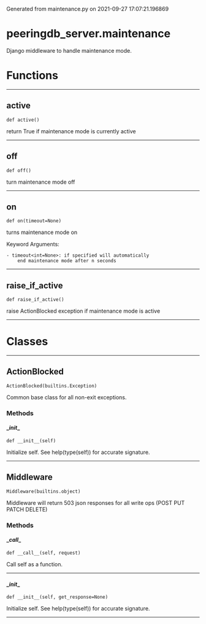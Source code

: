 Generated from maintenance.py on 2021-09-27 17:07:21.196869

# peeringdb_server.maintenance

Django middleware to handle maintenance mode.

# Functions
---

## active
`def active()`

return True if maintenance mode is currently active

---
## off
`def off()`

turn maintenance mode off

---
## on
`def on(timeout=None)`

turns maintenance mode on

Keyword Arguments:

    - timeout<int=None>: if specified will automatically
        end maintenance mode after n seconds

---
## raise_if_active
`def raise_if_active()`

raise ActionBlocked exception if maintenance mode is active

---
# Classes
---

## ActionBlocked

```
ActionBlocked(builtins.Exception)
```

Common base class for all non-exit exceptions.


### Methods

#### \__init__
`def __init__(self)`

Initialize self.  See help(type(self)) for accurate signature.

---

## Middleware

```
Middleware(builtins.object)
```

Middleware will return 503 json responses for all write
ops (POST PUT PATCH DELETE)


### Methods

#### \__call__
`def __call__(self, request)`

Call self as a function.

---
#### \__init__
`def __init__(self, get_response=None)`

Initialize self.  See help(type(self)) for accurate signature.

---
